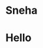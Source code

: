 <html>
<head>
  <script src="https://cdn.onesignal.com/sdks/web/v16/OneSignalSDK.page.js" defer></script>
<script>
  window.OneSignalDeferred = window.OneSignalDeferred || [];
  OneSignalDeferred.push(function(OneSignal) {
    OneSignal.init({
      appId: "a4709717-9ea7-4269-8f0e-9345795d6e0c",
    });
  });
</script>
  <h1>Sneha</h1>
</head>
<body>

<h1>Hello</h1>

</body>
</html>
